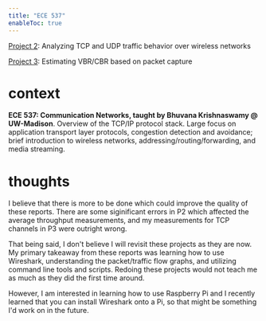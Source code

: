 ```yaml
---
title: "ECE 537"
enableToc: true
---
```

[Project 2](https://emilyyao.me/report2.pdf): Analyzing TCP and UDP traffic behavior over wireless networks

[Project 3](https://emilyyao.me/report3.pdf): Estimating VBR/CBR based on packet capture

# context
**ECE 537: Communication Networks, taught by Bhuvana Krishnaswamy @ UW-Madison**. Overview of the TCP/IP protocol stack. Large focus on application transport layer protocols, congestion detection and avoidance; brief introduction to wireless networks, addressing/routing/forwarding, and media streaming. 


# thoughts
I believe that there is more to be done which could improve the quality of these reports. There are some siginificant errors in P2 which affected the average throughput measurements, and my measurements for TCP channels in P3 were outright wrong.

That being said, I don't believe I will revisit these projects as they are now. My primary takeaway from these reports was learning how to use Wireshark, understanding the packet/traffic flow graphs, and utilizing command line tools and scripts. Redoing these projects would not teach me as much as they did the first time around. 

However, I am interested in learning how to use Raspberry Pi and I recently learned that you can install Wireshark onto a Pi, so that might be something I'd work on in the future.